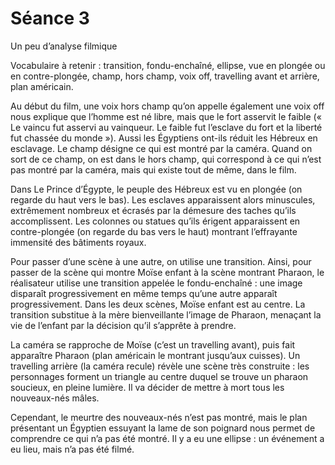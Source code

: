 # Séance 3
Un peu d’analyse filmique

Vocabulaire à retenir : transition, fondu-enchaîné, ellipse, vue en plongée ou en contre-plongée, champ, hors champ, voix off, travelling avant et arrière, plan américain.

Au début du film, une voix hors champ qu’on appelle également une voix off nous explique que l’homme est né libre, mais que le fort asservit le faible (« Le vaincu fut asservi au vainqueur. Le faible fut l’esclave du fort et la liberté fut chassée du monde »). Aussi les Égyptiens ont-ils réduit les Hébreux en esclavage.
Le champ désigne ce qui est montré par la caméra. Quand on sort de ce champ, on est dans le hors champ, qui correspond à ce qui n’est pas montré par la caméra, mais qui existe tout de même, dans le film.

Dans Le Prince d’Égypte, le peuple des Hébreux est vu en plongée (on regarde du haut vers le bas). Les esclaves apparaissent alors minuscules, extrêmement nombreux et écrasés par la démesure des taches qu’ils accomplissent.
Les colonnes ou statues qu’ils érigent apparaissent en contre-plongée (on regarde du bas vers le haut) montrant l’effrayante immensité des bâtiments royaux.

Pour passer d’une scène à une autre, on utilise une transition. Ainsi, pour passer de la scène qui montre Moïse enfant à la scène montrant Pharaon, le réalisateur utilise une transition appelée le fondu-enchaîné : une image disparaît progressivement en même temps qu’une autre apparaît progressivement.
Dans les deux scènes, Moïse enfant est au centre. La transition substitue à la mère bienveillante l’image de Pharaon, menaçant la vie de l’enfant par la décision qu’il s’apprête à prendre.

La caméra se rapproche de Moïse (c’est un travelling avant), puis fait apparaître Pharaon (plan américain le montrant jusqu’aux cuisses). Un travelling arrière (la caméra recule) révèle une scène très construite : les personnages forment un triangle au centre duquel se trouve un pharaon soucieux, en pleine lumière. Il va décider de mettre à mort tous les nouveaux-nés mâles.

Cependant, le meurtre des nouveaux-nés n’est pas montré, mais le plan présentant un Égyptien essuyant la lame de son poignard nous permet de comprendre ce qui n’a pas été montré. Il y a eu une ellipse : un événement a eu lieu, mais n’a pas été filmé.
